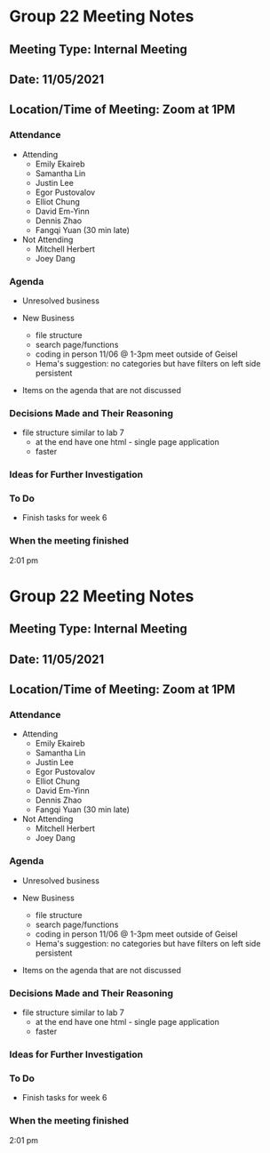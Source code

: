# Group 22 Meeting Notes

## Meeting Type: Internal Meeting

## Date: 11/05/2021

## Location/Time of Meeting: Zoom at 1PM

### Attendance

- Attending
  - Emily Ekaireb
  - Samantha Lin
  - Justin Lee
  - Egor Pustovalov
  - Elliot Chung
  - David Em-Yinn
  - Dennis Zhao
  - Fangqi Yuan (30 min late)
- Not Attending
  - Mitchell Herbert
  - Joey Dang

### Agenda

- Unresolved business

- New Business

  - file structure
  - search page/functions
  - coding in person 11/06 @ 1-3pm meet outside of Geisel
  - Hema's suggestion: no categories but have filters on left side persistent

- Items on the agenda that are not discussed

### Decisions Made and Their Reasoning

- file structure similar to lab 7
  - at the end have one html - single page application
  - faster

### Ideas for Further Investigation

### To Do

- Finish tasks for week 6

### When the meeting finished

2:01 pm

# <team name> Group 22 Meeting Notes

## Meeting Type: Internal Meeting

## Date: 11/05/2021

## Location/Time of Meeting: Zoom at 1PM

### Attendance

- Attending
  - Emily Ekaireb
  - Samantha Lin
  - Justin Lee
  - Egor Pustovalov
  - Elliot Chung
  - David Em-Yinn
  - Dennis Zhao
  - Fangqi Yuan (30 min late)
- Not Attending
  - Mitchell Herbert
  - Joey Dang

### Agenda

- Unresolved business

- New Business

  - file structure
  - search page/functions
  - coding in person 11/06 @ 1-3pm meet outside of Geisel
  - Hema's suggestion: no categories but have filters on left side persistent

- Items on the agenda that are not discussed

### Decisions Made and Their Reasoning

- file structure similar to lab 7
  - at the end have one html - single page application
  - faster

### Ideas for Further Investigation

### To Do

- Finish tasks for week 6

### When the meeting finished

2:01 pm
